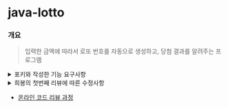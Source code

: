 # java-lotto

### 개요

> 입력한 금액에 따라서 로또 번호를 자동으로 생성하고, 당첨 결과를 알려주는 프로그램

<details>
<summary>포키와 작성한 기능 요구사항</summary>
<div markdown="1">

### 목표

##### 공통 목표
- TDD에 맞게 개발 진행해보기
- 원시값 포장해보기
- Enum의 장점을 진심으로 느껴보기
- ‘어떻게’ 보다 ‘무엇을’
##### 야호
- Collection API 활용해보기
##### 포키
- 페어와 이해 수준을 잘 싱크하기
   - stream 전파하기

---

## 기능 요구사항 목록

### 절차에 따른 목록

- [X]  구입 금액을 입력받는다
   - [X]  [예외] 구입 금액은 숫자여야 한다
   - [X]  [예외] 구입 금액은 0원보다 커야 한다
   - [X]  [예외] 구입 금액은 1000원 단위로 나뉜다

```markdown
구입금액을 입력해 주세요.
14000
```

- [X]  입력받은 금액을 로또의 금액(1000원)으로 나누어서 구매할 로또 수량을 구한다
- [X]  구매한 로또 수량을 출력한다

```markdown
14개를 구매했습니다.
```

- [X]  수량만큼 로또 번호를 생성한다
   - [X]  로또 한 장에 총 6개 숫자가 포함된다
   - [X]  각 번호는 1 ~ 45 사이의 랜덤값이다
   - [X]  로또 한 장 내에서 숫자는 오름차순으로 정렬된다
- [X]  생성 로또 번호를 출력한다

```markdown
[8, 21, 23, 41, 42, 43]
[3, 5, 11, 16, 32, 38]
[7, 11, 16, 35, 36, 44]
[1, 8, 11, 31, 41, 42]
[13, 14, 16, 38, 42, 45]
[7, 11, 30, 40, 42, 43]
[2, 13, 22, 32, 38, 45]
[23, 25, 33, 36, 39, 41]
[1, 3, 5, 14, 22, 45]
[5, 9, 38, 41, 43, 44]
[2, 8, 9, 18, 19, 21]
[13, 14, 18, 21, 23, 35]
[17, 21, 29, 37, 42, 45]
[3, 8, 27, 30, 35, 44]
```

- [X]  지난 주 당첨 번호를 입력받는다
   - [X]  [예외] 숫자만 입력해야 한다
   - [X]  [예외] 모든 숫자가 1 이상 45 이하여야 한다
   - [X]  [예외] 숫자가 6개여야 한다
   - [X]  [예외] 중복된 숫자가 있을 수 없다

```markdown
지난 주 당첨 번호를 입력해 주세요.
1, 2, 3, 4, 5, 6
```

- [X]  보너스 번호를 입력받는다
   - [X]  [예외] 숫자만 입력해야 한다
   - [X]  [예외] 1 이상 45 이하여야 한다
   - [X]  [예외] 당첨 번호와 중복되면 안된다

```markdown
보너스 볼을 입력해 주세요.
7
```

- [X]  당첨 통계를 구해서 출력한다
   - [X]  각 숫자의 일치 여부 구하기
   - [X]  일치하는 숫자의 개수 구하기
   - [X]  일치 개수에 따른 등수 구하기
   - [X]  만약 5개가 일치한다면, 보너스 볼과 일치하는지 확인하기

```markdown
당첨 통계
---------
3개 일치 (5000원)- 1개
4개 일치 (50000원)- 0개
5개 일치 (1500000원)- 0개
5개 일치, 보너스 볼 일치(30000000원) - 0개
6개 일치 (2000000000원)- 0개
```

- [X]  총 당첨금을 구한다
   - [X]  각 등수별 당첨금을 구한다
- [X]  수익률을 구해서 출력한다
   - [X]  수익률 = 총 당첨금 / 구입 금액

```markdown
총 수익률은 0.35입니다.
```

### 도메인 설계

##### InputView

- 구매 금액 입력
- 지난주 당첨 번호, 보너스 번호 입력받기

##### ResultView

- 생성한 로또 출력
- 로또 수량 출력하기
- 당첨 통계 출력
- 수익률 출력하기

##### Money

- 구매 금액을 검사

##### Lotto

- 로또 수량 구하기
- 랜덤값 6개 부여

##### Lottos

- 수량만큼 로또 생성

##### WinningNumber

- 당첨 번호 검사

##### WinningNumbers

- 당첨 번호들과 로또 번호 비교하기
- 당첨 번호들의 개수와 중복 여부 검사

##### Prize

- 맞는 숫자 개수에 따른 당첨금

##### PrizeInformation

- 해당 등수의 당첨금 구하기

##### Controller

- 수익률 구하기


</div>
</details>

<details>
<summary>희봉의 첫번째 리뷰에 따른 수정사항</summary>
<div markdow="1">

1. Lotto 생성자에 대한 테스트 진행하기
   - [ ] lotto 객체 두개 생성 후 `isEqualTo()` 이용해 비교하기
   - [ ] `equals()`, `hashCode()` 재정의
   - [ ] 테스트가 힘든 코드인 Collection.shuffle() 분리하기
2. `Arrays.asList()` 의 패키지
   - [ ] `assertj.core` -> `java.util` 로 변경
3. `assert` 문이 없으면 테스트코드가 아니다
   - [ ] 학습 테스트에서 출력을 이용해 값을 확인하지 말고 `assert` 문 사용하기
4. 배열보다는 리스트를 사용하기
   - [ ] 배열이 사용된 곳이 있다면 리스트로 변경하기
5. LottoNumber 가 인터페이스로 구현된 목적을 확실히 하기
   - [ ] 함수 재사용이 목적인지, 하나의 타입으로 묶기 위함인지 생각해보기
   - [ ] 전자라면, 인터페이스가 아닌 조합을 사용하기
6. static을 사용하는 목적
   - [ ] Controller 의 모든 메서드를 static 으로 만든 이유 생각해보기

</div>
</details>

- [온라인 코드 리뷰 과정](https://github.com/woowacourse/woowacourse-docs/blob/master/maincourse/README.md)